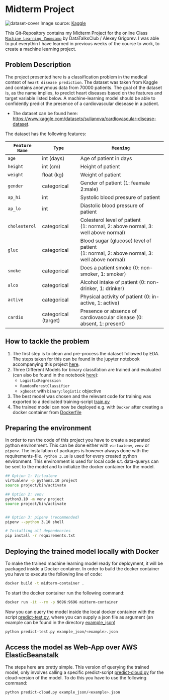 # Midterm Project

![dataset-cover](https://github.com/joweyel/midterm-project-machine-learning-zoomcamp/assets/50589933/9665c838-4483-4f85-a4ea-5909a2e31bb8)
Image source: [Kaggle](https://www.kaggle.com/datasets/sulianova/cardiovascular-disease-dataset)

This Git-Repository contains my Midterm Project for the online Class [`Machine Learning Zoomcamp`](https://github.com/DataTalksClub/machine-learning-zoomcamp) by DataTalksClub / Alexey Grigorev. I was able to put everythin I have learned in previous weeks of the course to work, to create a machine learning project.


## Problem Description

The project presented here is a classification problem in the medical context of `heart disease prediction`. The dataset was taken from Kaggle and contains anonymous data from 70000 patients. The goal of the dataset is, as the name implies, to predict heart diseases based on the features and target variable listed below. A machine-learning model should be able to confidently predict the presence of a cardiovascular diesease in a patient. 

- The dataset can be found here: https://www.kaggle.com/datasets/sulianova/cardiovascular-disease-dataset.

The dataset has the following features:

| **`Feature Name`** | **`Type`**           | **`Meaning`**                          |
| ------------------ | -------------------- | -------------------------------------- |
| `age`              | int (days)           | Age of patient in days                 |
| `height`           | int (cm)             | Height of patient                      |
| `weight`           | float (kg)           | Weight of patient                      |
| `gender`           | categorical          | Gender of patient (1: feamale 2:male)  |
| `ap_hi`            | int                  | Systolic blood pressure of patient     |
| `ap_lo`            | int                  | Diastolic blood pressure of patient    |
| `cholesterol`      | categorical          | Colesterol level of patient <br>(1: normal, 2: above normal, 3: well above normal) |
| `gluc`             | categorical          | Blood sugar (glucose) level of patient <br>(1: normal, 2: above normal, 3: well above normal) |
| `smoke`            | categorical          | Does a patient smoke (0: non-smoker, 1: smoker) |
| `alco`             | categorical          | Alcohol intake of patient (0: non-drinker, 1: drinker) |
| `active`           | categorical          | Physical activity of patient (0: in-active, 1: active) |
| `cardio`           | categorical (target) | Presence or absence of cardiovascular disease (0: absent, 1: present) |


## How to tackle the problem
1. The first step is to clean and pre-process the dataset followed by EDA. The steps taken for this can be found in the jupyter notebook accompanying this project [here](./notebook.ipynb).
2. Three Different Models for binary classifation are trained and evaluated (can also be found in the notebook [here](./notebook.ipynb)):
    - `LogisticRegression`
    - `RandomForestClassifier`
    - `xgboost` with `binary:logistic` objective
3. The best model was chosen and the relevant code for training was exported to a dedicated training-script [train.py](./train.py)
4. The trained model can now be deployed e.g. with `Docker` after creating a docker container from [Dockerfile](./Dockerfile)


## Preparing the environment
In order to run the code of this project you have to create a separated python environment. This can be done either with `virtualenv`, `venv` or `pipenv`. The installation of packages is however always done with the requirements-file. `Python 3.10` is used for every created python environment. This environment is used for local code s.t. data-querys can be sent to the model and to initialize the docker container for the model.
```bash
## Option 1: Virtualenv
virtualenv -p python3.10 project
source project/bin/activate

## Option 2: venv
python3.10 -m venv project
source project/bin/activate


## Option 3: pipenv (recommended)
pipenv --python 3.10 shell

# Installing all dependencies
pip install -r requirements.txt 
```

## Deploying the trained model locally with Docker
To make the trained machine learning model ready for deployment, it will be packaged inside a Docker container. In order to build the docker container you have to execute the following line of code:
```bash
docker build -t midterm-container .
```

To start the docker container run the following command:
```bash
docker run -it --rm -p 9696:9696 midterm-container
```

Now you can query the model inside the local docker container with the script [predict-test.py](./predict-test.py), where you can supply a json file as argument (an example can be found in the directory [example_json](./example_json/))
```bash
python predict-test.py example_json/<example>.json
```

## Access the model as Web-App over AWS ElasticBeanstalk
The steps here are pretty simple. This version of querying the trained model, only involves calling a specific predict-script [predict-cloud.py](./predict-cloud.py) for the cloud-version of the model. To do this you have to use the following command:

```bash
python predict-cloud.py example_json/<example>.json
``` 
